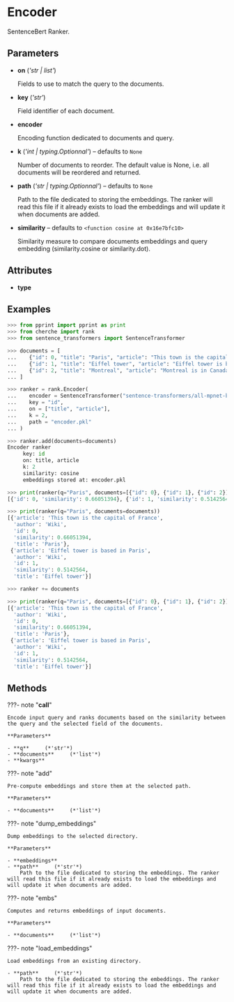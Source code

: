 # Encoder

SentenceBert Ranker.



## Parameters

- **on** (*'str | list'*)

    Fields to use to match the query to the documents.

- **key** (*'str'*)

    Field identifier of each document.

- **encoder**

    Encoding function dedicated to documents and query.

- **k** (*'int | typing.Optionnal'*) – defaults to `None`

    Number of documents to reorder. The default value is None, i.e. all documents will be reordered and returned.

- **path** (*'str | typing.Optionnal'*) – defaults to `None`

    Path to the file dedicated to storing the embeddings. The ranker will read this file if it already exists to load the embeddings and will update it when documents are added.

- **similarity** – defaults to `<function cosine at 0x16e7bfc10>`

    Similarity measure to compare documents embeddings and query embedding (similarity.cosine or similarity.dot).


## Attributes

- **type**


## Examples

```python
>>> from pprint import pprint as print
>>> from cherche import rank
>>> from sentence_transformers import SentenceTransformer

>>> documents = [
...    {"id": 0, "title": "Paris", "article": "This town is the capital of France", "author": "Wiki"},
...    {"id": 1, "title": "Eiffel tower", "article": "Eiffel tower is based in Paris", "author": "Wiki"},
...    {"id": 2, "title": "Montreal", "article": "Montreal is in Canada.", "author": "Wiki"},
... ]

>>> ranker = rank.Encoder(
...    encoder = SentenceTransformer("sentence-transformers/all-mpnet-base-v2").encode,
...    key = "id",
...    on = ["title", "article"],
...    k = 2,
...    path = "encoder.pkl"
... )

>>> ranker.add(documents=documents)
Encoder ranker
     key: id
     on: title, article
     k: 2
     similarity: cosine
     embeddings stored at: encoder.pkl

>>> print(ranker(q="Paris", documents=[{"id": 0}, {"id": 1}, {"id": 2}]))
[{'id': 0, 'similarity': 0.66051394}, {'id': 1, 'similarity': 0.5142564}]

>>> print(ranker(q="Paris", documents=documents))
[{'article': 'This town is the capital of France',
  'author': 'Wiki',
  'id': 0,
  'similarity': 0.66051394,
  'title': 'Paris'},
 {'article': 'Eiffel tower is based in Paris',
  'author': 'Wiki',
  'id': 1,
  'similarity': 0.5142564,
  'title': 'Eiffel tower'}]

>>> ranker += documents

>>> print(ranker(q="Paris", documents=[{"id": 0}, {"id": 1}, {"id": 2}]))
[{'article': 'This town is the capital of France',
  'author': 'Wiki',
  'id': 0,
  'similarity': 0.66051394,
  'title': 'Paris'},
 {'article': 'Eiffel tower is based in Paris',
  'author': 'Wiki',
  'id': 1,
  'similarity': 0.5142564,
  'title': 'Eiffel tower'}]
```

## Methods

???- note "__call__"

    Encode input query and ranks documents based on the similarity between the query and the selected field of the documents.

    **Parameters**

    - **q**     (*'str'*)    
    - **documents**     (*'list'*)    
    - **kwargs**    
    
???- note "add"

    Pre-compute embeddings and store them at the selected path.

    **Parameters**

    - **documents**     (*'list'*)    
    
???- note "dump_embeddings"

    Dump embeddings to the selected directory.

    **Parameters**

    - **embeddings**    
    - **path**     (*'str'*)    
        Path to the file dedicated to storing the embeddings. The ranker will read this file if it already exists to load the embeddings and will update it when documents are added.
    
???- note "embs"

    Computes and returns embeddings of input documents.

    **Parameters**

    - **documents**     (*'list'*)    
    
???- note "load_embeddings"

    Load embeddings from an existing directory.

    - **path**     (*'str'*)    
        Path to the file dedicated to storing the embeddings. The ranker will read this file if it already exists to load the embeddings and will update it when documents are added.
    
